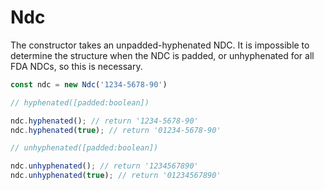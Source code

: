 # Ndc

The constructor takes an unpadded-hyphenated NDC.
It is impossible to determine the structure when the NDC is padded, or unhyphenated for all FDA NDCs, so this is necessary.

``` js
const ndc = new Ndc('1234-5678-90')
```

```js 
// hyphenated([padded:boolean])

ndc.hyphenated(); // return '1234-5678-90'
ndc.hyphenated(true); // return '01234-5678-90'
```

``` js
// unhyphenated([padded:boolean])

ndc.unhyphenated(); // return '1234567890'
ndc.unhyphenated(true); // return '01234567890'

```
